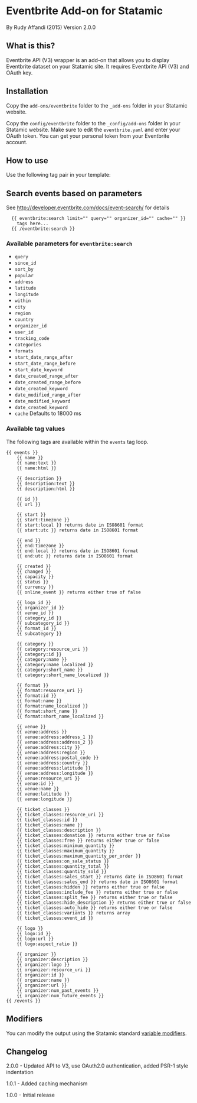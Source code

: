 # Eventbrite Add-on for Statamic
By Rudy Affandi (2015)
Version 2.0.0

## What is this?
Eventbrite API (V3) wrapper is an add-on that allows you to display Eventbrite dataset on your Statamic site. It requires Eventbrite API (V3) and OAuth key.

## Installation
Copy the `add-ons/eventbrite` folder to the `_add-ons` folder in your Statamic website.

Copy the `config/eventbrite` folder to the `_config/add-ons` folder in your Statamic website. Make sure to edit the `eventbrite.yaml` and enter your OAuth token. You can get your personal token from your Eventbrite account.

## How to use
Use the following tag pair in your template:

## Search events based on parameters
See http://developer.eventbrite.com/docs/event-search/ for details

```
  {{ eventbrite:search limit="" query="" organizer_id="" cache="" }}
	tags here...
  {{ /eventbrite:search }}
```
### Available parameters for `eventbrite:search`
- `query`
- `since_id`
- `sort_by`
- `popular`
- `address`
- `latitude`
- `longitude`
- `within`
- `city`
- `region`
- `country`
- `organizer_id`
- `user_id`
- `tracking_code`
- `categories`
- `formats`
- `start_date_range_after`
- `start_date_range_before`
- `start_date_keyword`
- `date_created_range_after`
- `date_created_range_before`
- `date_created_keyword`
- `date_modified_range_after`
- `date_modified_keyword`
- `date_created_keyword`
- `cache` Defaults to 18000 ms

### Available tag values

The following tags are available within the `events` tag loop.

```
{{ events }}
	{{ name }}
	{{ name:text }}
	{{ name:html }}

	{{ description }}
	{{ description:text }}
	{{ description:html }}

	{{ id }}
	{{ url }}

	{{ start }}
	{{ start:timezone }}
	{{ start:local }} returns date in ISO8601 format
	{{ start:utc }} returns date in ISO8601 format

	{{ end }}
	{{ end:timezone }}
	{{ end:local }} returns date in ISO8601 format
	{{ end:utc }} returns date in ISO8601 format

	{{ created }}
	{{ changed }}
	{{ capacity }}
	{{ status }}
	{{ currency }}
	{{ online_event }} returns either true of false

	{{ logo_id }}
	{{ organizer_id }}
	{{ venue_id }}
	{{ category_id }}
	{{ subcategory_id }}
	{{ format_id }}
	{{ subcategory }}

	{{ category }}
	{{ category:resource_uri }}
	{{ category:id }}
	{{ category:name }}
	{{ category:name_localized }}
	{{ category:short_name }}
	{{ category:short_name_localized }}

	{{ format }}
	{{ format:resource_uri }}
	{{ format:id }}
	{{ format:name }}
	{{ format:name_localized }}
	{{ format:short_name }}
	{{ format:short_name_localized }}

	{{ venue }}
	{{ venue:address }}
	{{ venue:address:address_1 }}
	{{ venue:address:address_2 }}
	{{ venue:address:city }}
	{{ venue:address:region }}
	{{ venue:address:postal_code }}
	{{ venue:address:country }}
	{{ venue:address:latitude }}
	{{ venue:address:longitude }}
	{{ venue:resource_uri }}
	{{ venue:id }}
	{{ venue:name }}
	{{ venue:latitude }}
	{{ venue:longitude }}

	{{ ticket_classes }}
	{{ ticket_classes:resource_uri }}
	{{ ticket_classes:id }}
	{{ ticket_classes:name }}
	{{ ticket_classes:description }}
	{{ ticket_classes:donation }} returns either true or false
	{{ ticket_classes:free }} returns either true or false
	{{ ticket_classes:minimum_quantity }}
	{{ ticket_classes:maximum_quantity }}
	{{ ticket_classes:maximum_quantity_per_order }}
	{{ ticket_classes:on_sale_status }}
	{{ ticket_classes:quantity_total }}
	{{ ticket_classes:quantity_sold }}
	{{ ticket_classes:sales_start }} returns date in ISO8601 format
	{{ ticket_classes:sales_end }} returns date in ISO8601 format
	{{ ticket_classes:hidden }} returns either true or false
	{{ ticket_classes:include_fee }} returns either true or false
	{{ ticket_classes:split_fee }} returns either true or false
	{{ ticket_classes:hide_description }} returns either true or false
	{{ ticket_classes:auto_hide }} returns either true or false
	{{ ticket_classes:variants }} returns array
	{{ ticket_classes:event_id }}

	{{ logo }}
	{{ logo:id }}
	{{ logo:url }}
	{{ logo:aspect_ratio }}

	{{ organizer }}
	{{ organizer:description }}
	{{ organizer:logo }}
	{{ organizer:resource_uri }}
	{{ organizer:id }}
	{{ organizer:name }}
	{{ organizer:url }}
	{{ organizer:num_past_events }}
	{{ organizer:num_future_events }}
{{ /events }}
```

## Modifiers
You can modify the output using the Statamic standard [variable modifiers](http://statamic.com/learn/documentation/variable-modifiers).

## Changelog
2.0.0 - Updated API to V3, use OAuth2.0 authentication, added PSR-1 style indentation

1.0.1 - Added caching mechanism

1.0.0 - Initial release
